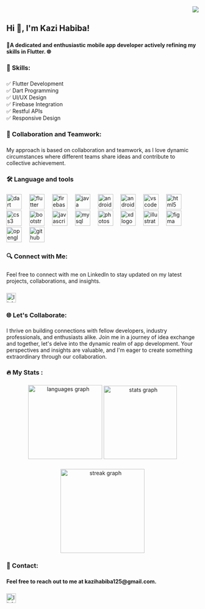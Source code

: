 <div align="right">
  <img src="https://visitor-badge.laobi.icu/badge?page_id=kazihabiba201.kazihabiba201&"  />
</div>

###

<h2 align="left">Hi 👋, I'm Kazi Habiba!</h2>

###

<h4 align="left">🚀A dedicated and enthusiastic mobile app developer actively refining my skills in Flutter. 🌐</h4>

###

<h3 align="left">🤹 Skills:</h3>

###

<p align="left">✅ Flutter Development<br>✅ Dart Programming<br>✅ UI/UX Design<br>✅ Firebase Integration<br>✅ Restful APIs<br>✅ Responsive Design</p>

###

<h3 align="left">🤝 Collaboration and Teamwork:</h3>

###

<p align="left">My approach is based on collaboration and teamwork, as I love dynamic circumstances where different teams share ideas and contribute to collective achievement.</p>

###

<h3 align="left">🛠 Language and tools</h3>

###

<div align="left">
  <img src="https://cdn.jsdelivr.net/gh/devicons/devicon/icons/dart/dart-original.svg" height="40" alt="dart logo"  />
  <img width="12" />
  <img src="https://cdn.jsdelivr.net/gh/devicons/devicon/icons/flutter/flutter-original.svg" height="40" alt="flutter logo"  />
  <img width="12" />
  <img src="https://cdn.jsdelivr.net/gh/devicons/devicon/icons/firebase/firebase-plain-wordmark.svg" height="40" alt="firebase logo"  />
  <img width="12" />
  <img src="https://cdn.jsdelivr.net/gh/devicons/devicon/icons/java/java-original.svg" height="40" alt="java logo"  />
  <img width="12" />
  <img src="https://cdn.jsdelivr.net/gh/devicons/devicon/icons/android/android-original.svg" height="40" alt="android logo"  />
  <img width="12" />
  <img src="https://cdn.jsdelivr.net/gh/devicons/devicon/icons/androidstudio/androidstudio-original.svg" height="40" alt="androidstudio logo"  />
  <img width="12" />
  <img src="https://cdn.jsdelivr.net/gh/devicons/devicon/icons/vscode/vscode-original.svg" height="40" alt="vscode logo"  />
  <img width="12" />
  <img src="https://cdn.jsdelivr.net/gh/devicons/devicon/icons/html5/html5-original.svg" height="40" alt="html5 logo"  />
  <img width="12" />
  <img src="https://cdn.jsdelivr.net/gh/devicons/devicon/icons/css3/css3-original.svg" height="40" alt="css3 logo"  />
  <img width="12" />
  <img src="https://cdn.jsdelivr.net/gh/devicons/devicon/icons/bootstrap/bootstrap-original.svg" height="40" alt="bootstrap logo"  />
  <img width="12" />
  <img src="https://cdn.jsdelivr.net/gh/devicons/devicon/icons/javascript/javascript-original.svg" height="40" alt="javascript logo"  />
  <img width="12" />
  <img src="https://cdn.jsdelivr.net/gh/devicons/devicon/icons/mysql/mysql-original.svg" height="40" alt="mysql logo"  />
  <img width="12" />
  <img src="https://cdn.jsdelivr.net/gh/devicons/devicon/icons/photoshop/photoshop-plain.svg" height="40" alt="photoshop logo"  />
  <img width="12" />
  <img src="https://cdn.jsdelivr.net/gh/devicons/devicon/icons/xd/xd-plain.svg" height="40" alt="xd logo"  />
  <img width="12" />
  <img src="https://cdn.jsdelivr.net/gh/devicons/devicon/icons/illustrator/illustrator-plain.svg" height="40" alt="illustrator logo"  />
  <img width="12" />
  <img src="https://cdn.jsdelivr.net/gh/devicons/devicon/icons/figma/figma-original.svg" height="40" alt="figma logo"  />
  <img width="12" />
  <img src="https://cdn.jsdelivr.net/gh/devicons/devicon/icons/opengl/opengl-original.svg" height="40" alt="opengl logo"  />
  <img width="12" />
  <img src="https://cdn.jsdelivr.net/gh/devicons/devicon/icons/github/github-original.svg" height="40" alt="github logo"  />
</div>

###

<h3 align="left">🔍 Connect with Me:</h3>

###

<p align="left">Feel free to connect with me on LinkedIn to stay updated on my latest projects, collaborations, and insights.</p>

###

<div align="left">
  <a href="https://www.linkedin.com/in/kazihabiba201/" target="_blank">
    <img src="https://img.shields.io/static/v1?message=LinkedIn&logo=linkedin&label=&color=0077B5&logoColor=white&labelColor=&style=for-the-badge" height="25" alt="linkedin logo"  />
  </a>
</div>

###

<h3 align="left">🌐 Let's Collaborate:</h3>

###

<p align="left">I thrive on building connections with fellow developers, industry professionals, and enthusiasts alike. Join me in a journey of idea exchange and together, let's delve into the dynamic realm of app development. Your perspectives and insights are valuable, and I'm eager to create something extraordinary through our collaboration.</p>

###

<h3 align="left">🔥   My Stats :</h3>

###

<div align="center">
  <img src="https://github-readme-stats.vercel.app/api/top-langs?username=kazihabiba201&locale=en&hide_title=false&layout=compact&card_width=320&langs_count=12&theme=dracula&hide_border=false&order=2" height="194" alt="languages graph"  />
  <img src="https://github-readme-stats.vercel.app/api?username=kazihabiba201&hide_title=false&hide_rank=false&show_icons=true&include_all_commits=true&count_private=true&disable_animations=false&theme=dracula&locale=en&hide_border=false&order=1" height="192" alt="stats graph"  />
</div>

###
<div align="center">
  <img src="https://streak-stats.demolab.com?user=kazihabiba201&locale=en&mode=daily&theme=dark&hide_border=false&border_radius=5&order=3" height="220" alt="streak graph"  />
</div>

###

<h3 align="left">📧 Contact:</h3>

###

<h4 align="left">Feel free to reach out to me at kazihabiba125@gmail.com.</h4>

###

<div align="left">
  <a href="https://www.linkedin.com/in/kazihabiba201/" target="_blank">
    <img src="https://img.shields.io/static/v1?message=LinkedIn&logo=linkedin&label=&color=0077B5&logoColor=white&labelColor=&style=for-the-badge" height="25" alt="linkedin logo"  />
  </a>
</div>

###
